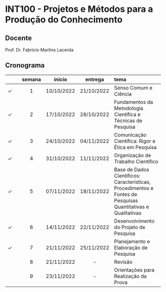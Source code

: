# INT100 - Projetos e Métodos para a Produção do Conhecimento

## Docente
Prof. Dr. Fabricio Martins Lacerda

## Cronograma

|  | | semana | início | entrega | tema |
|:---:|:---:|:---:|:---:|:---:|:---|
| &check; |  | 1 | 10/10/2022 | 21/10/2022 | Senso Comum e Ciência |
| &check; |  | 2 | 17/10/2022 | 28/10/2022 | Fundamentos da Metodologia Científica e Técnicas de Pesquisa |
| &check; |  | 3 | 24/10/2022 | 04/11/2022 | Comunicação Científica: Rigor e Ética em Pesquisa |
| &check; |  | 4 | 31/10/2022 | 11/11/2022 | Organização de Trabalho Científico |
| &check; |  | 5 | 07/11/2022 | 18/11/2022 | Base de Dados Científicos: Características, Procedimentos e Fontes de Pesquisas Quantitativas e Qualitativas |
| &check; |  | 6 | 14/11/2022 | 22/11/2022 | Desenvolvimento do Projeto de Pesquisa |
| &check; |  | 7 | 21/11/2022 | 25/11/2022 | Planejamento e Elaboração de Pesquisa |
|  |  | 8 | 21/11/2022 | - | Revisão |
|  |  | 9 | 23/11/2022 | - | Orientações para Realização da Prova |
